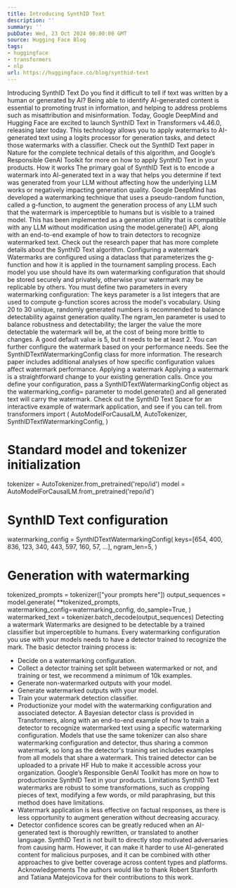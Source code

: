 ```yaml
---
title: Introducing SynthID Text
description: ''
summary: ''
pubDate: Wed, 23 Oct 2024 00:00:00 GMT
source: Hugging Face Blog
tags:
- huggingface
- transformers
- nlp
url: https://huggingface.co/blog/synthid-text
---
```


Introducing SynthID Text
Do you find it difficult to tell if text was written by a human or generated by AI? Being able to identify AI-generated content is essential to promoting trust in information, and helping to address problems such as misattribution and misinformation. Today, Google DeepMind and Hugging Face are excited to launch SynthID Text in Transformers v4.46.0, releasing later today. This technology allows you to apply watermarks to AI-generated text using a logits processor for generation tasks, and detect those watermarks with a classifier.
Check out the SynthID Text paper in Nature for the complete technical details of this algorithm, and Google’s Responsible GenAI Toolkit for more on how to apply SynthID Text in your products.
How it works
The primary goal of SynthID Text is to encode a watermark into AI-generated text
in a way that helps you determine if text was generated from your LLM without
affecting how the underlying LLM works or negatively impacting generation
quality. Google DeepMind has developed a watermarking technique that uses a
pseudo-random function, called a g-function, to augment the generation process
of any LLM such that the watermark is imperceptible to humans but is visible to
a trained model. This has been implemented as a
generation utility
that is compatible with any LLM without modification using the
model.generate()
API, along with an
end-to-end example
of how to train detectors to recognize watermarked text. Check out the
research paper that has
more complete details about the SynthID Text algorithm.
Configuring a watermark
Watermarks are configured using a dataclass that parameterizes the g-function and how it is applied in the tournament sampling process. Each model you use should have its own watermarking configuration that should be stored securely and privately, otherwise your watermark may be replicable by others.
You must define two parameters in every watermarking configuration:
The
keys
parameter is a list integers that are used to compute g-function scores across the model's vocabulary. Using 20 to 30 unique, randomly generated numbers is recommended to balance detectability against generation quality.The
ngram_len
parameter is used to balance robustness and detectability; the larger the value the more detectable the watermark will be, at the cost of being more brittle to changes. A good default value is 5, but it needs to be at least 2.
You can further configure the watermark based on your performance needs. See the
SynthIDTextWatermarkingConfig
class
for more information.
The research paper includes additional analyses of how specific configuration values affect watermark performance.
Applying a watermark
Applying a watermark is a straightforward change to your existing generation
calls. Once you define your configuration, pass a
SynthIDTextWatermarkingConfig
object as the watermarking_config=
parameter
to model.generate()
and all generated text will carry the watermark. Check out
the SynthID Text Space for
an interactive example of watermark application, and see if you can tell.
from transformers import (
AutoModelForCausalLM,
AutoTokenizer,
SynthIDTextWatermarkingConfig,
)
# Standard model and tokenizer initialization
tokenizer = AutoTokenizer.from_pretrained('repo/id')
model = AutoModelForCausalLM.from_pretrained('repo/id')
# SynthID Text configuration
watermarking_config = SynthIDTextWatermarkingConfig(
keys=[654, 400, 836, 123, 340, 443, 597, 160, 57, ...],
ngram_len=5,
)
# Generation with watermarking
tokenized_prompts = tokenizer(["your prompts here"])
output_sequences = model.generate(
**tokenized_prompts,
watermarking_config=watermarking_config,
do_sample=True,
)
watermarked_text = tokenizer.batch_decode(output_sequences)
Detecting a watermark
Watermarks are designed to be detectable by a trained classifier but imperceptible to humans. Every watermarking configuration you use with your models needs to have a detector trained to recognize the mark.
The basic detector training process is:
- Decide on a watermarking configuration.
- Collect a detector training set split between watermarked or not, and training or test, we recommend a minimum of 10k examples.
- Generate non-watermarked outputs with your model.
- Generate watermarked outputs with your model.
- Train your watermark detection classifier.
- Productionize your model with the watermarking configuration and associated detector.
A Bayesian detector class is provided in Transformers, along with an end-to-end example of how to train a detector to recognize watermarked text using a specific watermarking configuration. Models that use the same tokenizer can also share watermarking configuration and detector, thus sharing a common watermark, so long as the detector's training set includes examples from all models that share a watermark.
This trained detector can be uploaded to a private HF Hub to make it accessible across your organization. Google’s Responsible GenAI Toolkit has more on how to productionize SynthID Text in your products.
Limitations
SynthID Text watermarks are robust to some transformations, such as cropping pieces of text, modifying a few words, or mild paraphrasing, but this method does have limitations.
- Watermark application is less effective on factual responses, as there is less opportunity to augment generation without decreasing accuracy.
- Detector confidence scores can be greatly reduced when an AI-generated text is thoroughly rewritten, or translated to another language.
SynthID Text is not built to directly stop motivated adversaries from causing harm. However, it can make it harder to use AI-generated content for malicious purposes, and it can be combined with other approaches to give better coverage across content types and platforms.
Acknowledgements
The authors would like to thank Robert Stanforth and Tatiana Matejovicova for their contributions to this work.